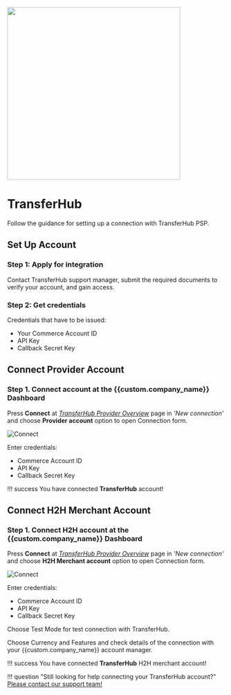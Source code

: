 <img src="https://static.openfintech.io/payment_providers/transferhub/logo.svg?w=400" width="400px" >

# TransferHub

Follow the guidance for setting up a connection with TransferHub PSP.

## Set Up Account

### Step 1: Apply for integration

Contact TransferHub support manager, submit the required documents to verify your account, and gain access.

### Step 2: Get credentials

Credentials that have to be issued:

* Your Commerce Account ID
* API Key
* Callback Secret Key

## Connect Provider Account

### Step 1. Connect account at the {{custom.company_name}} Dashboard

Press **Connect** at [*TransferHub Provider Overview*]({{custom.dashboard_base_url}}connect-directory/payment-providers/transferhub/general) page in *'New connection'* and choose **Provider account** option to open Connection form.

![Connect](images/provider-account.png)

Enter credentials:

* Commerce Account ID
* API Key
* Callback Secret Key

!!! success
    You have connected **TransferHub** account!

## Connect H2H Merchant Account

### Step 1. Connect H2H account at the {{custom.company_name}} Dashboard

Press **Connect** at [*TransferHub Provider Overview*]({{custom.dashboard_base_url}}connect-directory/payment-providers/transferhub/general) page in *'New connection'* and choose **H2H Merchant account** option to open Connection form.

![Connect](images/h2h-merchant-account.png)

Enter credentials:

* Commerce Account ID
* API Key
* Callback Secret Key

Choose Test Mode for test connection with TransferHub.

Choose Currency and Features and check details of the connection with your {{custom.company_name}} account manager.

!!! success
    You have connected **TransferHub** H2H merchant account!

!!! question "Still looking for help connecting your TransferHub account?"
    [Please contact our support team!](mailto:{{custom.support_email}})
